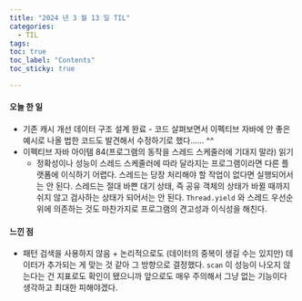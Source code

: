 ```yaml
---
title: "2024 년 3 월 13 일 TIL"
categories:
  - TIL
tags:
toc: true
toc_label: "Contents"
toc_sticky: true

---
```


#### 오늘 한 일

* 기존 캐시 개선 데이터 구조 설계 완료 - 코드 살펴보면서 이펙티브 자바에 안 좋은 예시로 나올 법한 코드도 발견해서 수정하기로 했다...... ^^
* 이펙티브 자바 아이템 84(프로그램의 동작을 스레드 스케줄러에 기대지 말라) 읽기
  * 정확성이나 성능이 스레드 스케줄러에 따라 달라지는 프로그램이라면 다른 플랫폼에 이식하기 어렵다. 스레드는 당장 처리해야 할 작업이 없다면 실행되어서는 안 된다. 스레드는 절대 바쁜 대기 상태, 즉 공유 객체의 상태가 바뀔 때까지 쉬지 않고 검사하는 상태가 되어서는 안 된다. `Thread.yield` 와 스레드 우선순위에 의존하는 것도 마찬가지로 프로그램의 견고성과 이식성을 해친다.





#### 느낀 점

* 패턴 검색을 사용하지 않음 + 논리적으로도 (데이터의 중복이 생길 수는 있지만) 데이터가 추가되는 게 맞는 것 같아 그 방향으로 결정했다. `scan` 이 성능이 나오지 않는다는 건 지표로도 확인이 됐으니까 앞으로도 매우 주의해서 그냥 없는 기능이다 생각하고 최대한 피해야겠다.